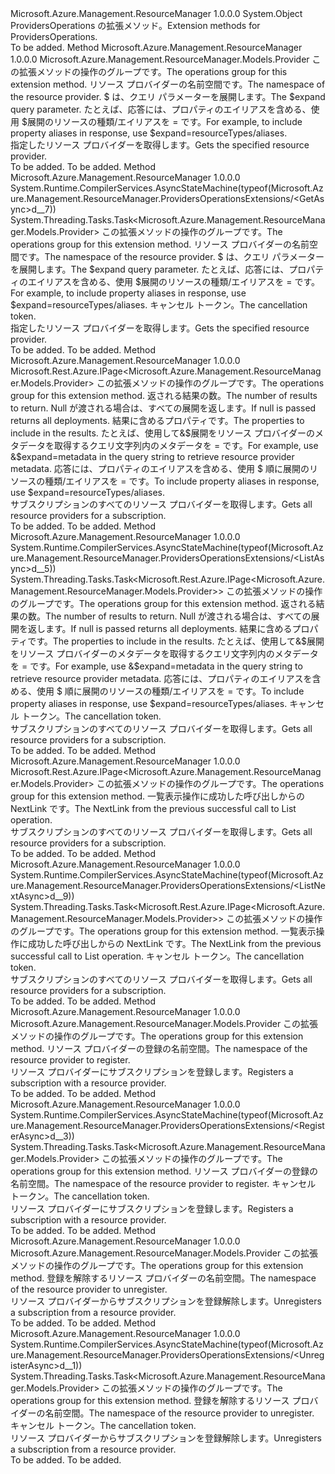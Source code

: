 <Type Name="ProvidersOperationsExtensions" FullName="Microsoft.Azure.Management.ResourceManager.ProvidersOperationsExtensions">
  <TypeSignature Language="C#" Value="public static class ProvidersOperationsExtensions" />
  <TypeSignature Language="ILAsm" Value=".class public auto ansi abstract sealed beforefieldinit ProvidersOperationsExtensions extends System.Object" />
  <TypeSignature Language="DocId" Value="T:Microsoft.Azure.Management.ResourceManager.ProvidersOperationsExtensions" />
  <TypeSignature Language="VB.NET" Value="Public Module ProvidersOperationsExtensions" />
  <TypeSignature Language="F#" Value="type ProvidersOperationsExtensions = class" />
  <AssemblyInfo>
    <AssemblyName>Microsoft.Azure.Management.ResourceManager</AssemblyName>
    <AssemblyVersion>1.0.0.0</AssemblyVersion>
  </AssemblyInfo>
  <Base>
    <BaseTypeName>System.Object</BaseTypeName>
  </Base>
  <Interfaces />
  <Docs>
    <summary>
            <span data-ttu-id="d2548-101">ProvidersOperations の拡張メソッド。</span><span class="sxs-lookup"><span data-stu-id="d2548-101">Extension methods for ProvidersOperations.</span></span>
            </summary>
    <remarks>To be added.</remarks>
  </Docs>
  <Members>
    <Member MemberName="Get">
      <MemberSignature Language="C#" Value="public static Microsoft.Azure.Management.ResourceManager.Models.Provider Get (this Microsoft.Azure.Management.ResourceManager.IProvidersOperations operations, string resourceProviderNamespace, string expand = null);" />
      <MemberSignature Language="ILAsm" Value=".method public static hidebysig class Microsoft.Azure.Management.ResourceManager.Models.Provider Get(class Microsoft.Azure.Management.ResourceManager.IProvidersOperations operations, string resourceProviderNamespace, string expand) cil managed" />
      <MemberSignature Language="DocId" Value="M:Microsoft.Azure.Management.ResourceManager.ProvidersOperationsExtensions.Get(Microsoft.Azure.Management.ResourceManager.IProvidersOperations,System.String,System.String)" />
      <MemberSignature Language="VB.NET" Value="&lt;Extension()&gt;&#xA;Public Function Get (operations As IProvidersOperations, resourceProviderNamespace As String, Optional expand As String = null) As Provider" />
      <MemberSignature Language="F#" Value="static member Get : Microsoft.Azure.Management.ResourceManager.IProvidersOperations * string * string -&gt; Microsoft.Azure.Management.ResourceManager.Models.Provider" Usage="Microsoft.Azure.Management.ResourceManager.ProvidersOperationsExtensions.Get (operations, resourceProviderNamespace, expand)" />
      <MemberType>Method</MemberType>
      <AssemblyInfo>
        <AssemblyName>Microsoft.Azure.Management.ResourceManager</AssemblyName>
        <AssemblyVersion>1.0.0.0</AssemblyVersion>
      </AssemblyInfo>
      <ReturnValue>
        <ReturnType>Microsoft.Azure.Management.ResourceManager.Models.Provider</ReturnType>
      </ReturnValue>
      <Parameters>
        <Parameter Name="operations" Type="Microsoft.Azure.Management.ResourceManager.IProvidersOperations" RefType="this" />
        <Parameter Name="resourceProviderNamespace" Type="System.String" />
        <Parameter Name="expand" Type="System.String" />
      </Parameters>
      <Docs>
        <param name="operations">
            <span data-ttu-id="d2548-102">この拡張メソッドの操作のグループです。</span><span class="sxs-lookup"><span data-stu-id="d2548-102">The operations group for this extension method.</span></span>
            </param>
        <param name="resourceProviderNamespace">
            <span data-ttu-id="d2548-103">リソース プロバイダーの名前空間です。</span><span class="sxs-lookup"><span data-stu-id="d2548-103">The namespace of the resource provider.</span></span>
            </param>
        <param name="expand">
            <span data-ttu-id="d2548-104">$ は、クエリ パラメーターを展開します。</span><span class="sxs-lookup"><span data-stu-id="d2548-104">The $expand query parameter.</span></span> <span data-ttu-id="d2548-105">たとえば、応答には、プロパティのエイリアスを含める、使用 $展開のリソースの種類/エイリアスを = です。</span><span class="sxs-lookup"><span data-stu-id="d2548-105">For example, to include property aliases in response, use $expand=resourceTypes/aliases.</span></span>
            </param>
        <summary>
            <span data-ttu-id="d2548-106">指定したリソース プロバイダーを取得します。</span><span class="sxs-lookup"><span data-stu-id="d2548-106">Gets the specified resource provider.</span></span>
            </summary>
        <returns>To be added.</returns>
        <remarks>To be added.</remarks>
      </Docs>
    </Member>
    <Member MemberName="GetAsync">
      <MemberSignature Language="C#" Value="public static System.Threading.Tasks.Task&lt;Microsoft.Azure.Management.ResourceManager.Models.Provider&gt; GetAsync (this Microsoft.Azure.Management.ResourceManager.IProvidersOperations operations, string resourceProviderNamespace, string expand = null, System.Threading.CancellationToken cancellationToken = null);" />
      <MemberSignature Language="ILAsm" Value=".method public static hidebysig class System.Threading.Tasks.Task`1&lt;class Microsoft.Azure.Management.ResourceManager.Models.Provider&gt; GetAsync(class Microsoft.Azure.Management.ResourceManager.IProvidersOperations operations, string resourceProviderNamespace, string expand, valuetype System.Threading.CancellationToken cancellationToken) cil managed" />
      <MemberSignature Language="DocId" Value="M:Microsoft.Azure.Management.ResourceManager.ProvidersOperationsExtensions.GetAsync(Microsoft.Azure.Management.ResourceManager.IProvidersOperations,System.String,System.String,System.Threading.CancellationToken)" />
      <MemberSignature Language="F#" Value="static member GetAsync : Microsoft.Azure.Management.ResourceManager.IProvidersOperations * string * string * System.Threading.CancellationToken -&gt; System.Threading.Tasks.Task&lt;Microsoft.Azure.Management.ResourceManager.Models.Provider&gt;" Usage="Microsoft.Azure.Management.ResourceManager.ProvidersOperationsExtensions.GetAsync (operations, resourceProviderNamespace, expand, cancellationToken)" />
      <MemberType>Method</MemberType>
      <AssemblyInfo>
        <AssemblyName>Microsoft.Azure.Management.ResourceManager</AssemblyName>
        <AssemblyVersion>1.0.0.0</AssemblyVersion>
      </AssemblyInfo>
      <Attributes>
        <Attribute>
          <AttributeName>System.Runtime.CompilerServices.AsyncStateMachine(typeof(Microsoft.Azure.Management.ResourceManager.ProvidersOperationsExtensions/&lt;GetAsync&gt;d__7))</AttributeName>
        </Attribute>
      </Attributes>
      <ReturnValue>
        <ReturnType>System.Threading.Tasks.Task&lt;Microsoft.Azure.Management.ResourceManager.Models.Provider&gt;</ReturnType>
      </ReturnValue>
      <Parameters>
        <Parameter Name="operations" Type="Microsoft.Azure.Management.ResourceManager.IProvidersOperations" RefType="this" />
        <Parameter Name="resourceProviderNamespace" Type="System.String" />
        <Parameter Name="expand" Type="System.String" />
        <Parameter Name="cancellationToken" Type="System.Threading.CancellationToken" />
      </Parameters>
      <Docs>
        <param name="operations">
            <span data-ttu-id="d2548-107">この拡張メソッドの操作のグループです。</span><span class="sxs-lookup"><span data-stu-id="d2548-107">The operations group for this extension method.</span></span>
            </param>
        <param name="resourceProviderNamespace">
            <span data-ttu-id="d2548-108">リソース プロバイダーの名前空間です。</span><span class="sxs-lookup"><span data-stu-id="d2548-108">The namespace of the resource provider.</span></span>
            </param>
        <param name="expand">
            <span data-ttu-id="d2548-109">$ は、クエリ パラメーターを展開します。</span><span class="sxs-lookup"><span data-stu-id="d2548-109">The $expand query parameter.</span></span> <span data-ttu-id="d2548-110">たとえば、応答には、プロパティのエイリアスを含める、使用 $展開のリソースの種類/エイリアスを = です。</span><span class="sxs-lookup"><span data-stu-id="d2548-110">For example, to include property aliases in response, use $expand=resourceTypes/aliases.</span></span>
            </param>
        <param name="cancellationToken">
            <span data-ttu-id="d2548-111">キャンセル トークン。</span><span class="sxs-lookup"><span data-stu-id="d2548-111">The cancellation token.</span></span>
            </param>
        <summary>
            <span data-ttu-id="d2548-112">指定したリソース プロバイダーを取得します。</span><span class="sxs-lookup"><span data-stu-id="d2548-112">Gets the specified resource provider.</span></span>
            </summary>
        <returns>To be added.</returns>
        <remarks>To be added.</remarks>
      </Docs>
    </Member>
    <Member MemberName="List">
      <MemberSignature Language="C#" Value="public static Microsoft.Rest.Azure.IPage&lt;Microsoft.Azure.Management.ResourceManager.Models.Provider&gt; List (this Microsoft.Azure.Management.ResourceManager.IProvidersOperations operations, Nullable&lt;int&gt; top = null, string expand = null);" />
      <MemberSignature Language="ILAsm" Value=".method public static hidebysig class Microsoft.Rest.Azure.IPage`1&lt;class Microsoft.Azure.Management.ResourceManager.Models.Provider&gt; List(class Microsoft.Azure.Management.ResourceManager.IProvidersOperations operations, valuetype System.Nullable`1&lt;int32&gt; top, string expand) cil managed" />
      <MemberSignature Language="DocId" Value="M:Microsoft.Azure.Management.ResourceManager.ProvidersOperationsExtensions.List(Microsoft.Azure.Management.ResourceManager.IProvidersOperations,System.Nullable{System.Int32},System.String)" />
      <MemberSignature Language="VB.NET" Value="&lt;Extension()&gt;&#xA;Public Function List (operations As IProvidersOperations, Optional top As Nullable(Of Integer) = null, Optional expand As String = null) As IPage(Of Provider)" />
      <MemberSignature Language="F#" Value="static member List : Microsoft.Azure.Management.ResourceManager.IProvidersOperations * Nullable&lt;int&gt; * string -&gt; Microsoft.Rest.Azure.IPage&lt;Microsoft.Azure.Management.ResourceManager.Models.Provider&gt;" Usage="Microsoft.Azure.Management.ResourceManager.ProvidersOperationsExtensions.List (operations, top, expand)" />
      <MemberType>Method</MemberType>
      <AssemblyInfo>
        <AssemblyName>Microsoft.Azure.Management.ResourceManager</AssemblyName>
        <AssemblyVersion>1.0.0.0</AssemblyVersion>
      </AssemblyInfo>
      <ReturnValue>
        <ReturnType>Microsoft.Rest.Azure.IPage&lt;Microsoft.Azure.Management.ResourceManager.Models.Provider&gt;</ReturnType>
      </ReturnValue>
      <Parameters>
        <Parameter Name="operations" Type="Microsoft.Azure.Management.ResourceManager.IProvidersOperations" RefType="this" />
        <Parameter Name="top" Type="System.Nullable&lt;System.Int32&gt;" />
        <Parameter Name="expand" Type="System.String" />
      </Parameters>
      <Docs>
        <param name="operations">
            <span data-ttu-id="d2548-113">この拡張メソッドの操作のグループです。</span><span class="sxs-lookup"><span data-stu-id="d2548-113">The operations group for this extension method.</span></span>
            </param>
        <param name="top">
            <span data-ttu-id="d2548-114">返される結果の数。</span><span class="sxs-lookup"><span data-stu-id="d2548-114">The number of results to return.</span></span> <span data-ttu-id="d2548-115">Null が渡される場合は、すべての展開を返します。</span><span class="sxs-lookup"><span data-stu-id="d2548-115">If null is passed returns all deployments.</span></span>
            </param>
        <param name="expand">
            <span data-ttu-id="d2548-116">結果に含めるプロパティです。</span><span class="sxs-lookup"><span data-stu-id="d2548-116">The properties to include in the results.</span></span> <span data-ttu-id="d2548-117">たとえば、使用して&amp;$展開をリソース プロバイダーのメタデータを取得するクエリ文字列内のメタデータを = です。</span><span class="sxs-lookup"><span data-stu-id="d2548-117">For example, use &amp;$expand=metadata in the query string to retrieve resource provider metadata.</span></span> <span data-ttu-id="d2548-118">応答には、プロパティのエイリアスを含める、使用 $ 順に展開のリソースの種類/エイリアスを = です。</span><span class="sxs-lookup"><span data-stu-id="d2548-118">To include property aliases in response, use $expand=resourceTypes/aliases.</span></span>
            </param>
        <summary>
            <span data-ttu-id="d2548-119">サブスクリプションのすべてのリソース プロバイダーを取得します。</span><span class="sxs-lookup"><span data-stu-id="d2548-119">Gets all resource providers for a subscription.</span></span>
            </summary>
        <returns>To be added.</returns>
        <remarks>To be added.</remarks>
      </Docs>
    </Member>
    <Member MemberName="ListAsync">
      <MemberSignature Language="C#" Value="public static System.Threading.Tasks.Task&lt;Microsoft.Rest.Azure.IPage&lt;Microsoft.Azure.Management.ResourceManager.Models.Provider&gt;&gt; ListAsync (this Microsoft.Azure.Management.ResourceManager.IProvidersOperations operations, Nullable&lt;int&gt; top = null, string expand = null, System.Threading.CancellationToken cancellationToken = null);" />
      <MemberSignature Language="ILAsm" Value=".method public static hidebysig class System.Threading.Tasks.Task`1&lt;class Microsoft.Rest.Azure.IPage`1&lt;class Microsoft.Azure.Management.ResourceManager.Models.Provider&gt;&gt; ListAsync(class Microsoft.Azure.Management.ResourceManager.IProvidersOperations operations, valuetype System.Nullable`1&lt;int32&gt; top, string expand, valuetype System.Threading.CancellationToken cancellationToken) cil managed" />
      <MemberSignature Language="DocId" Value="M:Microsoft.Azure.Management.ResourceManager.ProvidersOperationsExtensions.ListAsync(Microsoft.Azure.Management.ResourceManager.IProvidersOperations,System.Nullable{System.Int32},System.String,System.Threading.CancellationToken)" />
      <MemberSignature Language="F#" Value="static member ListAsync : Microsoft.Azure.Management.ResourceManager.IProvidersOperations * Nullable&lt;int&gt; * string * System.Threading.CancellationToken -&gt; System.Threading.Tasks.Task&lt;Microsoft.Rest.Azure.IPage&lt;Microsoft.Azure.Management.ResourceManager.Models.Provider&gt;&gt;" Usage="Microsoft.Azure.Management.ResourceManager.ProvidersOperationsExtensions.ListAsync (operations, top, expand, cancellationToken)" />
      <MemberType>Method</MemberType>
      <AssemblyInfo>
        <AssemblyName>Microsoft.Azure.Management.ResourceManager</AssemblyName>
        <AssemblyVersion>1.0.0.0</AssemblyVersion>
      </AssemblyInfo>
      <Attributes>
        <Attribute>
          <AttributeName>System.Runtime.CompilerServices.AsyncStateMachine(typeof(Microsoft.Azure.Management.ResourceManager.ProvidersOperationsExtensions/&lt;ListAsync&gt;d__5))</AttributeName>
        </Attribute>
      </Attributes>
      <ReturnValue>
        <ReturnType>System.Threading.Tasks.Task&lt;Microsoft.Rest.Azure.IPage&lt;Microsoft.Azure.Management.ResourceManager.Models.Provider&gt;&gt;</ReturnType>
      </ReturnValue>
      <Parameters>
        <Parameter Name="operations" Type="Microsoft.Azure.Management.ResourceManager.IProvidersOperations" RefType="this" />
        <Parameter Name="top" Type="System.Nullable&lt;System.Int32&gt;" />
        <Parameter Name="expand" Type="System.String" />
        <Parameter Name="cancellationToken" Type="System.Threading.CancellationToken" />
      </Parameters>
      <Docs>
        <param name="operations">
            <span data-ttu-id="d2548-120">この拡張メソッドの操作のグループです。</span><span class="sxs-lookup"><span data-stu-id="d2548-120">The operations group for this extension method.</span></span>
            </param>
        <param name="top">
            <span data-ttu-id="d2548-121">返される結果の数。</span><span class="sxs-lookup"><span data-stu-id="d2548-121">The number of results to return.</span></span> <span data-ttu-id="d2548-122">Null が渡される場合は、すべての展開を返します。</span><span class="sxs-lookup"><span data-stu-id="d2548-122">If null is passed returns all deployments.</span></span>
            </param>
        <param name="expand">
            <span data-ttu-id="d2548-123">結果に含めるプロパティです。</span><span class="sxs-lookup"><span data-stu-id="d2548-123">The properties to include in the results.</span></span> <span data-ttu-id="d2548-124">たとえば、使用して&amp;$展開をリソース プロバイダーのメタデータを取得するクエリ文字列内のメタデータを = です。</span><span class="sxs-lookup"><span data-stu-id="d2548-124">For example, use &amp;$expand=metadata in the query string to retrieve resource provider metadata.</span></span> <span data-ttu-id="d2548-125">応答には、プロパティのエイリアスを含める、使用 $ 順に展開のリソースの種類/エイリアスを = です。</span><span class="sxs-lookup"><span data-stu-id="d2548-125">To include property aliases in response, use $expand=resourceTypes/aliases.</span></span>
            </param>
        <param name="cancellationToken">
            <span data-ttu-id="d2548-126">キャンセル トークン。</span><span class="sxs-lookup"><span data-stu-id="d2548-126">The cancellation token.</span></span>
            </param>
        <summary>
            <span data-ttu-id="d2548-127">サブスクリプションのすべてのリソース プロバイダーを取得します。</span><span class="sxs-lookup"><span data-stu-id="d2548-127">Gets all resource providers for a subscription.</span></span>
            </summary>
        <returns>To be added.</returns>
        <remarks>To be added.</remarks>
      </Docs>
    </Member>
    <Member MemberName="ListNext">
      <MemberSignature Language="C#" Value="public static Microsoft.Rest.Azure.IPage&lt;Microsoft.Azure.Management.ResourceManager.Models.Provider&gt; ListNext (this Microsoft.Azure.Management.ResourceManager.IProvidersOperations operations, string nextPageLink);" />
      <MemberSignature Language="ILAsm" Value=".method public static hidebysig class Microsoft.Rest.Azure.IPage`1&lt;class Microsoft.Azure.Management.ResourceManager.Models.Provider&gt; ListNext(class Microsoft.Azure.Management.ResourceManager.IProvidersOperations operations, string nextPageLink) cil managed" />
      <MemberSignature Language="DocId" Value="M:Microsoft.Azure.Management.ResourceManager.ProvidersOperationsExtensions.ListNext(Microsoft.Azure.Management.ResourceManager.IProvidersOperations,System.String)" />
      <MemberSignature Language="VB.NET" Value="&lt;Extension()&gt;&#xA;Public Function ListNext (operations As IProvidersOperations, nextPageLink As String) As IPage(Of Provider)" />
      <MemberSignature Language="F#" Value="static member ListNext : Microsoft.Azure.Management.ResourceManager.IProvidersOperations * string -&gt; Microsoft.Rest.Azure.IPage&lt;Microsoft.Azure.Management.ResourceManager.Models.Provider&gt;" Usage="Microsoft.Azure.Management.ResourceManager.ProvidersOperationsExtensions.ListNext (operations, nextPageLink)" />
      <MemberType>Method</MemberType>
      <AssemblyInfo>
        <AssemblyName>Microsoft.Azure.Management.ResourceManager</AssemblyName>
        <AssemblyVersion>1.0.0.0</AssemblyVersion>
      </AssemblyInfo>
      <ReturnValue>
        <ReturnType>Microsoft.Rest.Azure.IPage&lt;Microsoft.Azure.Management.ResourceManager.Models.Provider&gt;</ReturnType>
      </ReturnValue>
      <Parameters>
        <Parameter Name="operations" Type="Microsoft.Azure.Management.ResourceManager.IProvidersOperations" RefType="this" />
        <Parameter Name="nextPageLink" Type="System.String" />
      </Parameters>
      <Docs>
        <param name="operations">
            <span data-ttu-id="d2548-128">この拡張メソッドの操作のグループです。</span><span class="sxs-lookup"><span data-stu-id="d2548-128">The operations group for this extension method.</span></span>
            </param>
        <param name="nextPageLink">
            <span data-ttu-id="d2548-129">一覧表示操作に成功した呼び出しからの NextLink です。</span><span class="sxs-lookup"><span data-stu-id="d2548-129">The NextLink from the previous successful call to List operation.</span></span>
            </param>
        <summary>
            <span data-ttu-id="d2548-130">サブスクリプションのすべてのリソース プロバイダーを取得します。</span><span class="sxs-lookup"><span data-stu-id="d2548-130">Gets all resource providers for a subscription.</span></span>
            </summary>
        <returns>To be added.</returns>
        <remarks>To be added.</remarks>
      </Docs>
    </Member>
    <Member MemberName="ListNextAsync">
      <MemberSignature Language="C#" Value="public static System.Threading.Tasks.Task&lt;Microsoft.Rest.Azure.IPage&lt;Microsoft.Azure.Management.ResourceManager.Models.Provider&gt;&gt; ListNextAsync (this Microsoft.Azure.Management.ResourceManager.IProvidersOperations operations, string nextPageLink, System.Threading.CancellationToken cancellationToken = null);" />
      <MemberSignature Language="ILAsm" Value=".method public static hidebysig class System.Threading.Tasks.Task`1&lt;class Microsoft.Rest.Azure.IPage`1&lt;class Microsoft.Azure.Management.ResourceManager.Models.Provider&gt;&gt; ListNextAsync(class Microsoft.Azure.Management.ResourceManager.IProvidersOperations operations, string nextPageLink, valuetype System.Threading.CancellationToken cancellationToken) cil managed" />
      <MemberSignature Language="DocId" Value="M:Microsoft.Azure.Management.ResourceManager.ProvidersOperationsExtensions.ListNextAsync(Microsoft.Azure.Management.ResourceManager.IProvidersOperations,System.String,System.Threading.CancellationToken)" />
      <MemberSignature Language="F#" Value="static member ListNextAsync : Microsoft.Azure.Management.ResourceManager.IProvidersOperations * string * System.Threading.CancellationToken -&gt; System.Threading.Tasks.Task&lt;Microsoft.Rest.Azure.IPage&lt;Microsoft.Azure.Management.ResourceManager.Models.Provider&gt;&gt;" Usage="Microsoft.Azure.Management.ResourceManager.ProvidersOperationsExtensions.ListNextAsync (operations, nextPageLink, cancellationToken)" />
      <MemberType>Method</MemberType>
      <AssemblyInfo>
        <AssemblyName>Microsoft.Azure.Management.ResourceManager</AssemblyName>
        <AssemblyVersion>1.0.0.0</AssemblyVersion>
      </AssemblyInfo>
      <Attributes>
        <Attribute>
          <AttributeName>System.Runtime.CompilerServices.AsyncStateMachine(typeof(Microsoft.Azure.Management.ResourceManager.ProvidersOperationsExtensions/&lt;ListNextAsync&gt;d__9))</AttributeName>
        </Attribute>
      </Attributes>
      <ReturnValue>
        <ReturnType>System.Threading.Tasks.Task&lt;Microsoft.Rest.Azure.IPage&lt;Microsoft.Azure.Management.ResourceManager.Models.Provider&gt;&gt;</ReturnType>
      </ReturnValue>
      <Parameters>
        <Parameter Name="operations" Type="Microsoft.Azure.Management.ResourceManager.IProvidersOperations" RefType="this" />
        <Parameter Name="nextPageLink" Type="System.String" />
        <Parameter Name="cancellationToken" Type="System.Threading.CancellationToken" />
      </Parameters>
      <Docs>
        <param name="operations">
            <span data-ttu-id="d2548-131">この拡張メソッドの操作のグループです。</span><span class="sxs-lookup"><span data-stu-id="d2548-131">The operations group for this extension method.</span></span>
            </param>
        <param name="nextPageLink">
            <span data-ttu-id="d2548-132">一覧表示操作に成功した呼び出しからの NextLink です。</span><span class="sxs-lookup"><span data-stu-id="d2548-132">The NextLink from the previous successful call to List operation.</span></span>
            </param>
        <param name="cancellationToken">
            <span data-ttu-id="d2548-133">キャンセル トークン。</span><span class="sxs-lookup"><span data-stu-id="d2548-133">The cancellation token.</span></span>
            </param>
        <summary>
            <span data-ttu-id="d2548-134">サブスクリプションのすべてのリソース プロバイダーを取得します。</span><span class="sxs-lookup"><span data-stu-id="d2548-134">Gets all resource providers for a subscription.</span></span>
            </summary>
        <returns>To be added.</returns>
        <remarks>To be added.</remarks>
      </Docs>
    </Member>
    <Member MemberName="Register">
      <MemberSignature Language="C#" Value="public static Microsoft.Azure.Management.ResourceManager.Models.Provider Register (this Microsoft.Azure.Management.ResourceManager.IProvidersOperations operations, string resourceProviderNamespace);" />
      <MemberSignature Language="ILAsm" Value=".method public static hidebysig class Microsoft.Azure.Management.ResourceManager.Models.Provider Register(class Microsoft.Azure.Management.ResourceManager.IProvidersOperations operations, string resourceProviderNamespace) cil managed" />
      <MemberSignature Language="DocId" Value="M:Microsoft.Azure.Management.ResourceManager.ProvidersOperationsExtensions.Register(Microsoft.Azure.Management.ResourceManager.IProvidersOperations,System.String)" />
      <MemberSignature Language="VB.NET" Value="&lt;Extension()&gt;&#xA;Public Function Register (operations As IProvidersOperations, resourceProviderNamespace As String) As Provider" />
      <MemberSignature Language="F#" Value="static member Register : Microsoft.Azure.Management.ResourceManager.IProvidersOperations * string -&gt; Microsoft.Azure.Management.ResourceManager.Models.Provider" Usage="Microsoft.Azure.Management.ResourceManager.ProvidersOperationsExtensions.Register (operations, resourceProviderNamespace)" />
      <MemberType>Method</MemberType>
      <AssemblyInfo>
        <AssemblyName>Microsoft.Azure.Management.ResourceManager</AssemblyName>
        <AssemblyVersion>1.0.0.0</AssemblyVersion>
      </AssemblyInfo>
      <ReturnValue>
        <ReturnType>Microsoft.Azure.Management.ResourceManager.Models.Provider</ReturnType>
      </ReturnValue>
      <Parameters>
        <Parameter Name="operations" Type="Microsoft.Azure.Management.ResourceManager.IProvidersOperations" RefType="this" />
        <Parameter Name="resourceProviderNamespace" Type="System.String" />
      </Parameters>
      <Docs>
        <param name="operations">
            <span data-ttu-id="d2548-135">この拡張メソッドの操作のグループです。</span><span class="sxs-lookup"><span data-stu-id="d2548-135">The operations group for this extension method.</span></span>
            </param>
        <param name="resourceProviderNamespace">
            <span data-ttu-id="d2548-136">リソース プロバイダーの登録の名前空間。</span><span class="sxs-lookup"><span data-stu-id="d2548-136">The namespace of the resource provider to register.</span></span>
            </param>
        <summary>
            <span data-ttu-id="d2548-137">リソース プロバイダーにサブスクリプションを登録します。</span><span class="sxs-lookup"><span data-stu-id="d2548-137">Registers a subscription with a resource provider.</span></span>
            </summary>
        <returns>To be added.</returns>
        <remarks>To be added.</remarks>
      </Docs>
    </Member>
    <Member MemberName="RegisterAsync">
      <MemberSignature Language="C#" Value="public static System.Threading.Tasks.Task&lt;Microsoft.Azure.Management.ResourceManager.Models.Provider&gt; RegisterAsync (this Microsoft.Azure.Management.ResourceManager.IProvidersOperations operations, string resourceProviderNamespace, System.Threading.CancellationToken cancellationToken = null);" />
      <MemberSignature Language="ILAsm" Value=".method public static hidebysig class System.Threading.Tasks.Task`1&lt;class Microsoft.Azure.Management.ResourceManager.Models.Provider&gt; RegisterAsync(class Microsoft.Azure.Management.ResourceManager.IProvidersOperations operations, string resourceProviderNamespace, valuetype System.Threading.CancellationToken cancellationToken) cil managed" />
      <MemberSignature Language="DocId" Value="M:Microsoft.Azure.Management.ResourceManager.ProvidersOperationsExtensions.RegisterAsync(Microsoft.Azure.Management.ResourceManager.IProvidersOperations,System.String,System.Threading.CancellationToken)" />
      <MemberSignature Language="F#" Value="static member RegisterAsync : Microsoft.Azure.Management.ResourceManager.IProvidersOperations * string * System.Threading.CancellationToken -&gt; System.Threading.Tasks.Task&lt;Microsoft.Azure.Management.ResourceManager.Models.Provider&gt;" Usage="Microsoft.Azure.Management.ResourceManager.ProvidersOperationsExtensions.RegisterAsync (operations, resourceProviderNamespace, cancellationToken)" />
      <MemberType>Method</MemberType>
      <AssemblyInfo>
        <AssemblyName>Microsoft.Azure.Management.ResourceManager</AssemblyName>
        <AssemblyVersion>1.0.0.0</AssemblyVersion>
      </AssemblyInfo>
      <Attributes>
        <Attribute>
          <AttributeName>System.Runtime.CompilerServices.AsyncStateMachine(typeof(Microsoft.Azure.Management.ResourceManager.ProvidersOperationsExtensions/&lt;RegisterAsync&gt;d__3))</AttributeName>
        </Attribute>
      </Attributes>
      <ReturnValue>
        <ReturnType>System.Threading.Tasks.Task&lt;Microsoft.Azure.Management.ResourceManager.Models.Provider&gt;</ReturnType>
      </ReturnValue>
      <Parameters>
        <Parameter Name="operations" Type="Microsoft.Azure.Management.ResourceManager.IProvidersOperations" RefType="this" />
        <Parameter Name="resourceProviderNamespace" Type="System.String" />
        <Parameter Name="cancellationToken" Type="System.Threading.CancellationToken" />
      </Parameters>
      <Docs>
        <param name="operations">
            <span data-ttu-id="d2548-138">この拡張メソッドの操作のグループです。</span><span class="sxs-lookup"><span data-stu-id="d2548-138">The operations group for this extension method.</span></span>
            </param>
        <param name="resourceProviderNamespace">
            <span data-ttu-id="d2548-139">リソース プロバイダーの登録の名前空間。</span><span class="sxs-lookup"><span data-stu-id="d2548-139">The namespace of the resource provider to register.</span></span>
            </param>
        <param name="cancellationToken">
            <span data-ttu-id="d2548-140">キャンセル トークン。</span><span class="sxs-lookup"><span data-stu-id="d2548-140">The cancellation token.</span></span>
            </param>
        <summary>
            <span data-ttu-id="d2548-141">リソース プロバイダーにサブスクリプションを登録します。</span><span class="sxs-lookup"><span data-stu-id="d2548-141">Registers a subscription with a resource provider.</span></span>
            </summary>
        <returns>To be added.</returns>
        <remarks>To be added.</remarks>
      </Docs>
    </Member>
    <Member MemberName="Unregister">
      <MemberSignature Language="C#" Value="public static Microsoft.Azure.Management.ResourceManager.Models.Provider Unregister (this Microsoft.Azure.Management.ResourceManager.IProvidersOperations operations, string resourceProviderNamespace);" />
      <MemberSignature Language="ILAsm" Value=".method public static hidebysig class Microsoft.Azure.Management.ResourceManager.Models.Provider Unregister(class Microsoft.Azure.Management.ResourceManager.IProvidersOperations operations, string resourceProviderNamespace) cil managed" />
      <MemberSignature Language="DocId" Value="M:Microsoft.Azure.Management.ResourceManager.ProvidersOperationsExtensions.Unregister(Microsoft.Azure.Management.ResourceManager.IProvidersOperations,System.String)" />
      <MemberSignature Language="VB.NET" Value="&lt;Extension()&gt;&#xA;Public Function Unregister (operations As IProvidersOperations, resourceProviderNamespace As String) As Provider" />
      <MemberSignature Language="F#" Value="static member Unregister : Microsoft.Azure.Management.ResourceManager.IProvidersOperations * string -&gt; Microsoft.Azure.Management.ResourceManager.Models.Provider" Usage="Microsoft.Azure.Management.ResourceManager.ProvidersOperationsExtensions.Unregister (operations, resourceProviderNamespace)" />
      <MemberType>Method</MemberType>
      <AssemblyInfo>
        <AssemblyName>Microsoft.Azure.Management.ResourceManager</AssemblyName>
        <AssemblyVersion>1.0.0.0</AssemblyVersion>
      </AssemblyInfo>
      <ReturnValue>
        <ReturnType>Microsoft.Azure.Management.ResourceManager.Models.Provider</ReturnType>
      </ReturnValue>
      <Parameters>
        <Parameter Name="operations" Type="Microsoft.Azure.Management.ResourceManager.IProvidersOperations" RefType="this" />
        <Parameter Name="resourceProviderNamespace" Type="System.String" />
      </Parameters>
      <Docs>
        <param name="operations">
            <span data-ttu-id="d2548-142">この拡張メソッドの操作のグループです。</span><span class="sxs-lookup"><span data-stu-id="d2548-142">The operations group for this extension method.</span></span>
            </param>
        <param name="resourceProviderNamespace">
            <span data-ttu-id="d2548-143">登録を解除するリソース プロバイダーの名前空間。</span><span class="sxs-lookup"><span data-stu-id="d2548-143">The namespace of the resource provider to unregister.</span></span>
            </param>
        <summary>
            <span data-ttu-id="d2548-144">リソース プロバイダーからサブスクリプションを登録解除します。</span><span class="sxs-lookup"><span data-stu-id="d2548-144">Unregisters a subscription from a resource provider.</span></span>
            </summary>
        <returns>To be added.</returns>
        <remarks>To be added.</remarks>
      </Docs>
    </Member>
    <Member MemberName="UnregisterAsync">
      <MemberSignature Language="C#" Value="public static System.Threading.Tasks.Task&lt;Microsoft.Azure.Management.ResourceManager.Models.Provider&gt; UnregisterAsync (this Microsoft.Azure.Management.ResourceManager.IProvidersOperations operations, string resourceProviderNamespace, System.Threading.CancellationToken cancellationToken = null);" />
      <MemberSignature Language="ILAsm" Value=".method public static hidebysig class System.Threading.Tasks.Task`1&lt;class Microsoft.Azure.Management.ResourceManager.Models.Provider&gt; UnregisterAsync(class Microsoft.Azure.Management.ResourceManager.IProvidersOperations operations, string resourceProviderNamespace, valuetype System.Threading.CancellationToken cancellationToken) cil managed" />
      <MemberSignature Language="DocId" Value="M:Microsoft.Azure.Management.ResourceManager.ProvidersOperationsExtensions.UnregisterAsync(Microsoft.Azure.Management.ResourceManager.IProvidersOperations,System.String,System.Threading.CancellationToken)" />
      <MemberSignature Language="F#" Value="static member UnregisterAsync : Microsoft.Azure.Management.ResourceManager.IProvidersOperations * string * System.Threading.CancellationToken -&gt; System.Threading.Tasks.Task&lt;Microsoft.Azure.Management.ResourceManager.Models.Provider&gt;" Usage="Microsoft.Azure.Management.ResourceManager.ProvidersOperationsExtensions.UnregisterAsync (operations, resourceProviderNamespace, cancellationToken)" />
      <MemberType>Method</MemberType>
      <AssemblyInfo>
        <AssemblyName>Microsoft.Azure.Management.ResourceManager</AssemblyName>
        <AssemblyVersion>1.0.0.0</AssemblyVersion>
      </AssemblyInfo>
      <Attributes>
        <Attribute>
          <AttributeName>System.Runtime.CompilerServices.AsyncStateMachine(typeof(Microsoft.Azure.Management.ResourceManager.ProvidersOperationsExtensions/&lt;UnregisterAsync&gt;d__1))</AttributeName>
        </Attribute>
      </Attributes>
      <ReturnValue>
        <ReturnType>System.Threading.Tasks.Task&lt;Microsoft.Azure.Management.ResourceManager.Models.Provider&gt;</ReturnType>
      </ReturnValue>
      <Parameters>
        <Parameter Name="operations" Type="Microsoft.Azure.Management.ResourceManager.IProvidersOperations" RefType="this" />
        <Parameter Name="resourceProviderNamespace" Type="System.String" />
        <Parameter Name="cancellationToken" Type="System.Threading.CancellationToken" />
      </Parameters>
      <Docs>
        <param name="operations">
            <span data-ttu-id="d2548-145">この拡張メソッドの操作のグループです。</span><span class="sxs-lookup"><span data-stu-id="d2548-145">The operations group for this extension method.</span></span>
            </param>
        <param name="resourceProviderNamespace">
            <span data-ttu-id="d2548-146">登録を解除するリソース プロバイダーの名前空間。</span><span class="sxs-lookup"><span data-stu-id="d2548-146">The namespace of the resource provider to unregister.</span></span>
            </param>
        <param name="cancellationToken">
            <span data-ttu-id="d2548-147">キャンセル トークン。</span><span class="sxs-lookup"><span data-stu-id="d2548-147">The cancellation token.</span></span>
            </param>
        <summary>
            <span data-ttu-id="d2548-148">リソース プロバイダーからサブスクリプションを登録解除します。</span><span class="sxs-lookup"><span data-stu-id="d2548-148">Unregisters a subscription from a resource provider.</span></span>
            </summary>
        <returns>To be added.</returns>
        <remarks>To be added.</remarks>
      </Docs>
    </Member>
  </Members>
</Type>